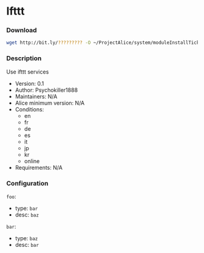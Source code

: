 # Ifttt

### Download
```bash
wget http://bit.ly/????????? -O ~/ProjectAlice/system/moduleInstallTickets/Ifttt.install`
```

### Description
Use ifttt services

- Version: 0.1
- Author: Psychokiller1888
- Maintainers: N/A
- Alice minimum version: N/A
- Conditions:
  - en
  - fr
  - de
  - es
  - it
  - jp
  - kr
  - online
- Requirements: N/A

### Configuration


`foo`:
 - type: `bar`
 - desc: `baz`
 
`bar`:
 - type: `baz`
 - desc: `bar`

